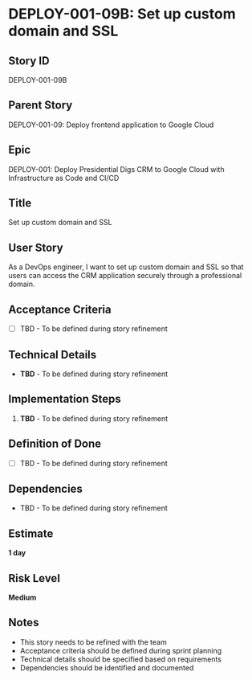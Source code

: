 # DEPLOY-001-09B: Set up custom domain and SSL

## Story ID
DEPLOY-001-09B

## Parent Story
DEPLOY-001-09: Deploy frontend application to Google Cloud

## Epic
DEPLOY-001: Deploy Presidential Digs CRM to Google Cloud with Infrastructure as Code and CI/CD

## Title
Set up custom domain and SSL

## User Story
As a DevOps engineer, I want to set up custom domain and SSL so that users can access the CRM application securely through a professional domain.

## Acceptance Criteria
- [ ] TBD - To be defined during story refinement

## Technical Details
- **TBD** - To be defined during story refinement

## Implementation Steps
1. **TBD** - To be defined during story refinement

## Definition of Done
- [ ] TBD - To be defined during story refinement

## Dependencies
- TBD - To be defined during story refinement

## Estimate
**1 day**

## Risk Level
**Medium**

## Notes
- This story needs to be refined with the team
- Acceptance criteria should be defined during sprint planning
- Technical details should be specified based on requirements
- Dependencies should be identified and documented

